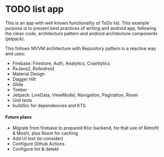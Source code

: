 # TODO list app

This is an app with well known functionality of ToDo list. This example
purpose is to present best practices of writing and android app,
following the clean code, architecture pattern and android architecture
components (jetpack).

This follows MVVM architecture with Repository pattern in a reactive way
and uses:
- Firebase: Firestore, Auth, Analytics, Crashlytics
- RxJava2, RxAndroid
- Material Design
- Dagger Hilt
- Glide
- Timber
- Jetpack: LiveData, ViewModel, Navigation, Pagination, Room
- Unit tests
- buildSrc for dependencies and KTS

#### Future plans
- Migrate from firebase to prepared Ktor backend, for that use of
  Retrofit & Moshi, plus Room for caching
- Add UI test (to consider)
- Configure Github Actions
- Configure lint & detekt
